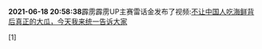 **2021-06-18 20:58:38**霹雳霹雳UP主赛雷话金发布了视频:[不让中国人吃海鲜背后真正的大瓜，今天我来统一告诉大家](https://www.bilibili.com/video/BV1jV411s7Gp)


[1]